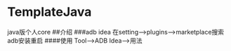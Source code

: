 # TemplateJava
java版个人core
##介绍
###adb idea
在setting-->plugins-->marketplace搜索adb安装重启
####使用
Tool-->ADB Idea-->用法
